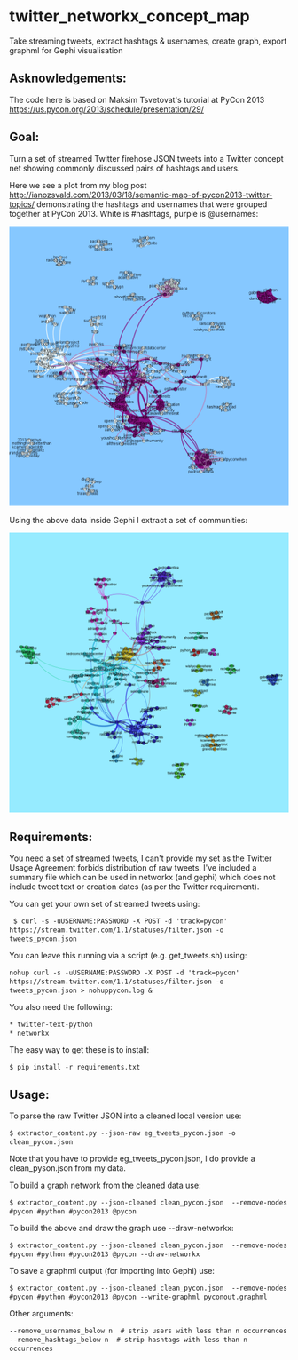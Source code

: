 twitter_networkx_concept_map
============================

Take streaming tweets, extract hashtags &amp; usernames, create graph, export graphml for Gephi visualisation

Asknowledgements:
----------------

The code here is based on Maksim Tsvetovat's tutorial at PyCon 2013 https://us.pycon.org/2013/schedule/presentation/29/

Goal:
----

Turn a set of streamed Twitter firehose JSON tweets into a Twitter concept net showing commonly discussed pairs of hashtags and users.

Here we see a plot from my blog post http://ianozsvald.com/2013/03/18/semantic-map-of-pycon2013-twitter-topics/ demonstrating the hashtags and usernames that were grouped together at PyCon 2013. White is #hashtags, purple is @usernames:

![Example usernames hashtags for pycon2013](pycon_output/pycon2013_hashtags_usernames.png?raw=true)

Using the above data inside Gephi I extract a set of communities:

![Example usernames hashtags for pycon2013](pycon_output/pycon_tags_people_communities.png?raw=true)

Requirements:
------------

You need a set of streamed tweets, I can't provide my set as the Twitter Usage Agreement forbids distribution of raw tweets. I've included a summary file which can be used in networkx (and gephi) which does not include tweet text or creation dates (as per the Twitter requirement).

You can get your own set of streamed tweets using:

     $ curl -s -uUSERNAME:PASSWORD -X POST -d 'track=pycon' https://stream.twitter.com/1.1/statuses/filter.json -o tweets_pycon.json

You can leave this running via a script (e.g. get_tweets.sh) using:
    
    nohup curl -s -uUSERNAME:PASSWORD -X POST -d 'track=pycon' https://stream.twitter.com/1.1/statuses/filter.json -o tweets_pycon.json > nohuppycon.log &

You also need the following:

    * twitter-text-python
    * networkx

The easy way to get these is to install:

    $ pip install -r requirements.txt

Usage:
-----

To parse the raw Twitter JSON into a cleaned local version use:

    $ extractor_content.py --json-raw eg_tweets_pycon.json -o clean_pycon.json

Note that you have to provide eg_tweets_pycon.json, I do provide a clean_pyson.json from my data.

To build a graph network from the cleaned data use:

    $ extractor_content.py --json-cleaned clean_pycon.json  --remove-nodes #pycon #python #pycon2013 @pycon 

To build the above and draw the graph use --draw-networkx:

    $ extractor_content.py --json-cleaned clean_pycon.json  --remove-nodes #pycon #python #pycon2013 @pycon --draw-networkx

To save a graphml output (for importing into Gephi) use:

    $ extractor_content.py --json-cleaned clean_pycon.json  --remove-nodes #pycon #python #pycon2013 @pycon --write-graphml pyconout.graphml

Other arguments:

    --remove_usernames_below n  # strip users with less than n occurrences
    --remove_hashtags_below n  # strip hashtags with less than n occurrences

